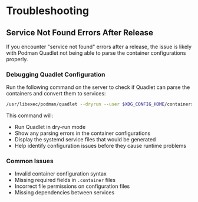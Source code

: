 # Troubleshooting

## Service Not Found Errors After Release

If you encounter "service not found" errors after a release, the issue is likely with Podman Quadlet not being able to parse the container configurations properly.

### Debugging Quadlet Configuration

Run the following command on the server to check if Quadlet can parse the containers and convert them to services:

```bash
/usr/libexec/podman/quadlet --dryrun --user $XDG_CONFIG_HOME/containers/systemd/
```

This command will:
- Run Quadlet in dry-run mode
- Show any parsing errors in the container configurations
- Display the systemd service files that would be generated
- Help identify configuration issues before they cause runtime problems

### Common Issues
- Invalid container configuration syntax
- Missing required fields in `.container` files
- Incorrect file permissions on configuration files
- Missing dependencies between services